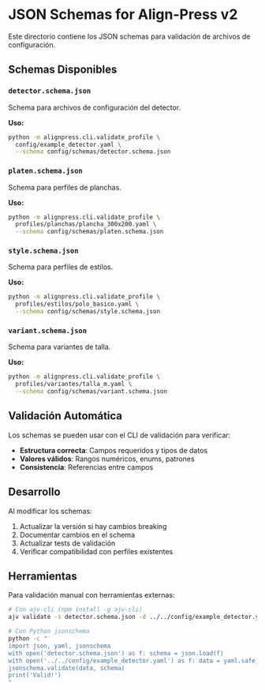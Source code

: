 # JSON Schemas for Align-Press v2

Este directorio contiene los JSON schemas para validación de archivos de configuración.

## Schemas Disponibles

### `detector.schema.json`
Schema para archivos de configuración del detector.

**Uso:**
```bash
python -m alignpress.cli.validate_profile \
  config/example_detector.yaml \
  --schema config/schemas/detector.schema.json
```

### `platen.schema.json`
Schema para perfiles de planchas.

**Uso:**
```bash
python -m alignpress.cli.validate_profile \
  profiles/planchas/plancha_300x200.yaml \
  --schema config/schemas/platen.schema.json
```

### `style.schema.json`
Schema para perfiles de estilos.

**Uso:**
```bash
python -m alignpress.cli.validate_profile \
  profiles/estilos/polo_basico.yaml \
  --schema config/schemas/style.schema.json
```

### `variant.schema.json`
Schema para variantes de talla.

**Uso:**
```bash
python -m alignpress.cli.validate_profile \
  profiles/variantes/talla_m.yaml \
  --schema config/schemas/variant.schema.json
```

## Validación Automática

Los schemas se pueden usar con el CLI de validación para verificar:

- **Estructura correcta**: Campos requeridos y tipos de datos
- **Valores válidos**: Rangos numéricos, enums, patrones
- **Consistencia**: Referencias entre campos

## Desarrollo

Al modificar los schemas:

1. Actualizar la versión si hay cambios breaking
2. Documentar cambios en el schema
3. Actualizar tests de validación
4. Verificar compatibilidad con perfiles existentes

## Herramientas

Para validación manual con herramientas externas:

```bash
# Con ajv-cli (npm install -g ajv-cli)
ajv validate -s detector.schema.json -d ../../config/example_detector.yaml

# Con Python jsonschema
python -c "
import json, yaml, jsonschema
with open('detector.schema.json') as f: schema = json.load(f)
with open('../../config/example_detector.yaml') as f: data = yaml.safe_load(f)
jsonschema.validate(data, schema)
print('Valid!')
"
```